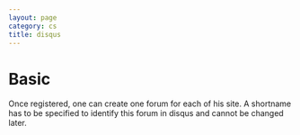 ```yaml
---
layout: page
category: cs
title: disqus
---
```


Basic
=====

Once registered, one can create one forum for each of his site. A shortname has
to be specified to identify this forum in disqus and cannot be changed later.

